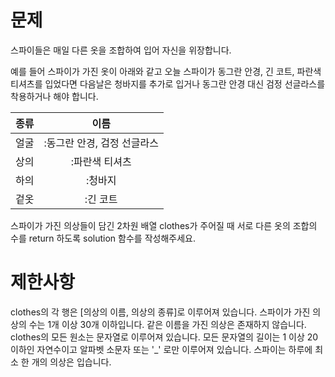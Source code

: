 # 문제
스파이들은 매일 다른 옷을 조합하여 입어 자신을 위장합니다.

예를 들어 스파이가 가진 옷이 아래와 같고 오늘 스파이가 동그란 안경, 긴 코트, 파란색 티셔츠를 입었다면 다음날은 청바지를 추가로 입거나 동그란 안경 대신 검정 선글라스를 착용하거나 해야 합니다.

|종류|이름|
|:---:|:---:|
|얼굴|:동그란 안경, 검정 선글라스|
|상의|:파란색 티셔츠|
|하의|:청바지|
|겉옷|:긴 코트|

스파이가 가진 의상들이 담긴 2차원 배열 clothes가 주어질 때 서로 다른 옷의 조합의 수를 return 하도록 solution 함수를 작성해주세요.

# 제한사항
clothes의 각 행은 [의상의 이름, 의상의 종류]로 이루어져 있습니다.
스파이가 가진 의상의 수는 1개 이상 30개 이하입니다.
같은 이름을 가진 의상은 존재하지 않습니다.
clothes의 모든 원소는 문자열로 이루어져 있습니다.
모든 문자열의 길이는 1 이상 20 이하인 자연수이고 알파벳 소문자 또는 '_' 로만 이루어져 있습니다.
스파이는 하루에 최소 한 개의 의상은 입습니다.

